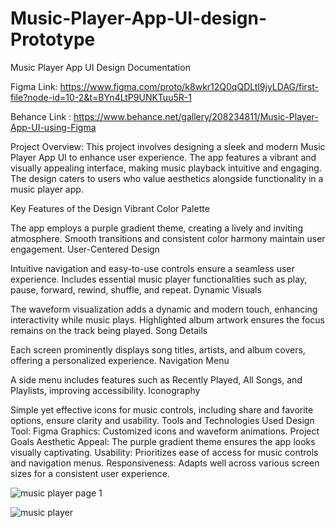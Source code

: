 # Music-Player-App-UI-design-Prototype

Music Player App UI Design Documentation

Figma Link: https://www.figma.com/proto/k8wkr12Q0qQDLtl9jyLDAG/first-file?node-id=10-2&t=BYn4LtP9UNKTuu5R-1

Behance Link : https://www.behance.net/gallery/208234811/Music-Player-App-UI-using-Figma


Project Overview:
This project involves designing a sleek and modern Music Player App UI to enhance user experience. The app features a vibrant and visually appealing interface, making music playback intuitive and engaging. The design caters to users who value aesthetics alongside functionality in a music player app.

Key Features of the Design
Vibrant Color Palette

The app employs a purple gradient theme, creating a lively and inviting atmosphere.
Smooth transitions and consistent color harmony maintain user engagement.
User-Centered Design

Intuitive navigation and easy-to-use controls ensure a seamless user experience.
Includes essential music player functionalities such as play, pause, forward, rewind, shuffle, and repeat.
Dynamic Visuals

The waveform visualization adds a dynamic and modern touch, enhancing interactivity while music plays.
Highlighted album artwork ensures the focus remains on the track being played.
Song Details

Each screen prominently displays song titles, artists, and album covers, offering a personalized experience.
Navigation Menu

A side menu includes features such as Recently Played, All Songs, and Playlists, improving accessibility.
Iconography

Simple yet effective icons for music controls, including share and favorite options, ensure clarity and usability.
Tools and Technologies Used
Design Tool: Figma
Graphics: Customized icons and waveform animations.
Project Goals
Aesthetic Appeal: The purple gradient theme ensures the app looks visually captivating.
Usability: Prioritizes ease of access for music controls and navigation menus.
Responsiveness: Adapts well across various screen sizes for a consistent user experience.



![music player page 1](https://github.com/user-attachments/assets/93ae69c8-aa09-409d-b342-9692a12a38d7)


![music player](https://github.com/user-attachments/assets/e9d40562-d434-4dfd-ab8a-267ba2b642a6)




